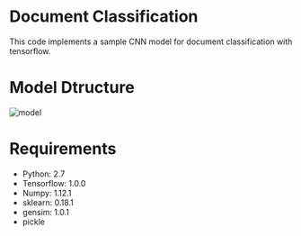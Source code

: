 # Document Classification
This code implements a sample CNN model for document classification with tensorflow.

# Model Dtructure
![model](http://github.com/MRliujiaxin/DocumentClassification/raw/master/model.png)

# Requirements
- Python: 2.7
- Tensorflow: 1.0.0
- Numpy: 1.12.1
- sklearn: 0.18.1
- gensim: 1.0.1
- pickle
